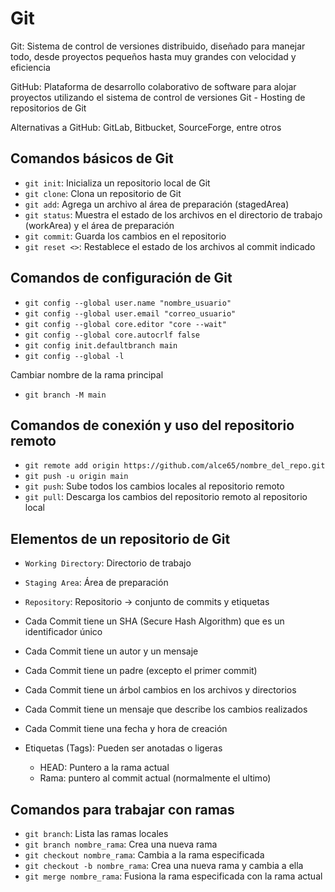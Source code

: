 # Git

Git: Sistema de control de versiones distribuido, diseñado para manejar todo, desde proyectos pequeños hasta muy grandes con velocidad y eficiencia

GitHub: Plataforma de desarrollo colaborativo de software para alojar proyectos utilizando el sistema de control de versiones Git - Hosting de repositorios de Git

Alternativas a GitHub: GitLab, Bitbucket, SourceForge, entre otros

## Comandos básicos de Git

- `git init`: Inicializa un repositorio local de Git
- `git clone`: Clona un repositorio de Git
- `git add`: Agrega un archivo al área de preparación (stagedArea)
- `git status`: Muestra el estado de los archivos en el directorio de trabajo (workArea) y el área de preparación
- `git commit`: Guarda los cambios en el repositorio
- `git reset <>`: Restablece el estado de los archivos al commit indicado

## Comandos de configuración de Git

- `git config --global user.name "nombre_usuario"`
- `git config --global user.email "correo_usuario"`
- `git config --global core.editor "core --wait"`
- `git config --global core.autocrlf false`
- `git config init.defaultbranch main`
- `git config --global -l`

Cambiar nombre de la rama principal

- `git branch -M main`

## Comandos de conexión  y uso del repositorio remoto

- `git remote add origin https://github.com/alce65/nombre_del_repo.git`
- `git push -u origin main`
- `git push`: Sube todos los cambios locales al repositorio remoto
- `git pull`: Descarga los cambios del repositorio remoto al repositorio local

## Elementos de un repositorio de Git

- `Working Directory`: Directorio de trabajo
- `Staging Area`: Área de preparación
- `Repository`: Repositorio -> conjunto de commits y etiquetas

- Cada Commit tiene un SHA (Secure Hash Algorithm) que es un identificador único
- Cada Commit tiene un autor y un mensaje
- Cada Commit tiene un padre (excepto el primer commit)
- Cada Commit tiene un árbol cambios en los archivos y directorios
- Cada Commit tiene un mensaje que describe los cambios realizados
- Cada Commit tiene una fecha y hora de creación

- Etiquetas (Tags): Pueden ser anotadas o ligeras
  - HEAD: Puntero a la rama actual
  - Rama: puntero al commit actual (normalmente el ultimo)
  
## Comandos para trabajar con ramas

- `git branch`: Lista las ramas locales
- `git branch nombre_rama`: Crea una nueva rama
- `git checkout nombre_rama`: Cambia a la rama especificada
- `git checkout -b nombre_rama`: Crea una nueva rama y cambia a ella
- `git merge nombre_rama`: Fusiona la rama especificada con la rama actual
